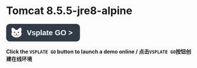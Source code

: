 # Tomcat 8.5.5-jre8-alpine

<a href="https://www.vsplate.com/?docker-compose=https://github.com/vsplate/dcenvs/tomcat/8.5.5-jre8-alpine"><img alt="VSPLATE GO" src="https://raw.githubusercontent.com/vsplate/images/master/vsgo_btn.png" width="200px"></a>

**Click the `VSPLATE GO` button to launch a demo online / 点击`VSPLATE GO`按钮创建在线环境**